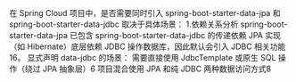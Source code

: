 

在 Spring Cloud 项目中，是否需要同时引入 spring-boot-starter-data-jpa 和 spring-boot-starter-data-jdbc 取决于具体场景：
1.依赖关系分析‌ 
spring-boot-starter-data-jpa 已包含 spring-boot-starter-data-jdbc 的传递依赖
JPA 实现（如 Hibernate）底层依赖 JDBC 操作数据库，因此默认会引入 JDBC 相关功能16。
‌显式声明 data-jdbc 的场景‌：
需要直接使用 JdbcTemplate 或原生 SQL 操作（绕过 JPA 抽象层）6
项目混合使用 JPA 和纯 JDBC 两种数据访问方式8